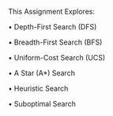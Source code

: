 This Assignment Explores:

• Depth-First Search (DFS)

• Breadth-First Search (BFS)

• Uniform-Cost Search (UCS)

• A Star (A*) Search

• Heuristic Search

• Suboptimal Search
